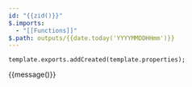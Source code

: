 ```yaml
---
id: "{{zid()}}"
$.imports:
  - "[[Functions]]"
$.path: outputs/{{date.today('YYYYMMDDHHmm')}}
---
```

```pochoir-js
template.exports.addCreated(template.properties);
```

{{message()}}